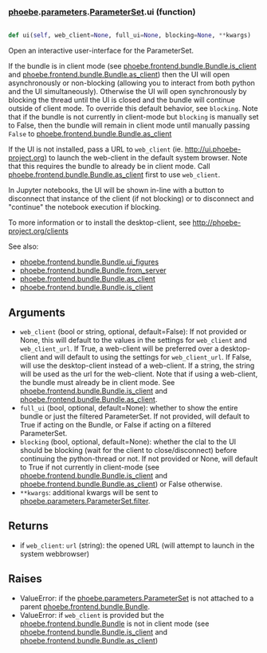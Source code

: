 ### [phoebe](phoebe.md).[parameters](phoebe.parameters.md).[ParameterSet](phoebe.parameters.ParameterSet.md).ui (function)


```py

def ui(self, web_client=None, full_ui=None, blocking=None, **kwargs)

```



Open an interactive user-interface for the ParameterSet.

If the bundle is in client mode (see [phoebe.frontend.bundle.Bundle.is_client](phoebe.frontend.bundle.Bundle.is_client.md)
and [phoebe.frontend.bundle.Bundle.as_client](phoebe.frontend.bundle.Bundle.as_client.md)) then the UI will open
asynchronously or non-blocking (allowing you to interact from
both python and the UI simultaneously).  Otherwise the UI will open
synchronously by blocking the thread until the UI is closed and the
bundle will continue outside of client mode.  To override this default
behavior, see `blocking`. Note that if the bundle is not currently in
client-mode but `blocking` is manually set to False, then the bundle
will remain in client mode until manually passing `False` to
[phoebe.frontend.bundle.Bundle.as_client](phoebe.frontend.bundle.Bundle.as_client.md)

If the UI is not installed, pass a URL to `web_client`
(ie. <a href="http://ui.phoebe-project.org">http://ui.phoebe-project.org</a>) to launch the web-client in the
default system browser. Note that this requires the bundle to already be in client mode.
Call [phoebe.frontend.bundle.Bundle.as_client](phoebe.frontend.bundle.Bundle.as_client.md) first to use `web_client`.

In Jupyter notebooks, the UI will be shown in-line with a button to disconnect
that instance of the client (if not blocking) or to disconnect and "continue"
the notebook execution if blocking.

To more information or to install the desktop-client, see
<a href="http://phoebe-project.org/clients">http://phoebe-project.org/clients</a>

See also:
* [phoebe.frontend.bundle.Bundle.ui_figures](phoebe.frontend.bundle.Bundle.ui_figures.md)
* [phoebe.frontend.bundle.Bundle.from_server](phoebe.frontend.bundle.Bundle.from_server.md)
* [phoebe.frontend.bundle.Bundle.as_client](phoebe.frontend.bundle.Bundle.as_client.md)
* [phoebe.frontend.bundle.Bundle.is_client](phoebe.frontend.bundle.Bundle.is_client.md)

Arguments
-----------
* `web_client` (bool or string, optional, default=False):
    If not provided or None, this will default to the values in the
    settings for `web_client` and `web_client_url`.
    If True, a web-client will be preferred over a desktop-client and
    will default to using the settings for `web_client_url`.
    If False, will use the desktop-client instead of a web-client.
    If a string, the string will be used as the url for the web-client.
    Note that if using a web-client, the bundle must already be
    in client mode.  See [phoebe.frontend.bundle.Bundle.is_client](phoebe.frontend.bundle.Bundle.is_client.md)
    and [phoebe.frontend.bundle.Bundle.as_client](phoebe.frontend.bundle.Bundle.as_client.md).
* `full_ui` (bool, optional, default=None): whether to show the entire
    bundle or just the filtered ParameterSet.  If not provided, will
    default to True if acting on the Bundle, or False if acting on
    a filtered ParameterSet.
* `blocking` (bool, optional, default=None): whether the clal to the
    UI should be blocking (wait for the client to close/disconnect)
    before continuing the python-thread or not.  If not provided or
    None, will default to True if not currently in client-mode
    (see [phoebe.frontend.bundle.Bundle.is_client](phoebe.frontend.bundle.Bundle.is_client.md) and
    [phoebe.frontend.bundle.Bundle.as_client](phoebe.frontend.bundle.Bundle.as_client.md)) or False otherwise.
* `**kwargs`: additional kwargs will be sent to
    [phoebe.parameters.ParameterSet.filter](phoebe.parameters.ParameterSet.filter.md).

Returns
----------
* if `web_client`: `url` (string): the opened URL (will attempt to launch in the system
    webbrowser)

Raises
-----------
* ValueError: if the [phoebe.parameters.ParameterSet](phoebe.parameters.ParameterSet.md) is not attached
    to a parent [phoebe.frontend.bundle.Bundle](phoebe.frontend.bundle.Bundle.md).
* ValueError: if `web_client` is provided but the [phoebe.frontend.bundle.Bundle](phoebe.frontend.bundle.Bundle.md)
    is not in client mode (see [phoebe.frontend.bundle.Bundle.is_client](phoebe.frontend.bundle.Bundle.is_client.md)
    and [phoebe.frontend.bundle.Bundle.as_client](phoebe.frontend.bundle.Bundle.as_client.md))

